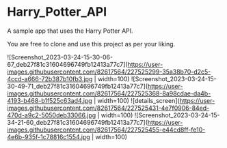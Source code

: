 # Harry_Potter_API
A sample app that uses the Harry Potter API.

You are free to clone and use this project as per your liking.


![Screenshot_2023-03-24-15-30-06-67_deb27f81c31604696749fb12413a77c7](https://user-images.githubusercontent.com/82617564/227525299-35a38b70-d2c5-4ccd-a666-72b387b10fb3.jpg | width=100)
![Screenshot_2023-03-24-15-30-49-71_deb27f81c31604696749fb12413a77c7](https://user-images.githubusercontent.com/82617564/227525368-8a98cdae-da4b-4193-b468-b1f525c63ad4.jpg | width=100)
![details_screen](https://user-images.githubusercontent.com/82617564/227525431-4e7f0906-84ed-470d-a9c2-5050deb33066.jpg | width=100)
![Screenshot_2023-03-24-15-34-21-60_deb27f81c31604696749fb12413a77c7](https://user-images.githubusercontent.com/82617564/227525455-e44cd8ff-fe10-4e6b-935f-1c78816c1554.jpg | width=100)
